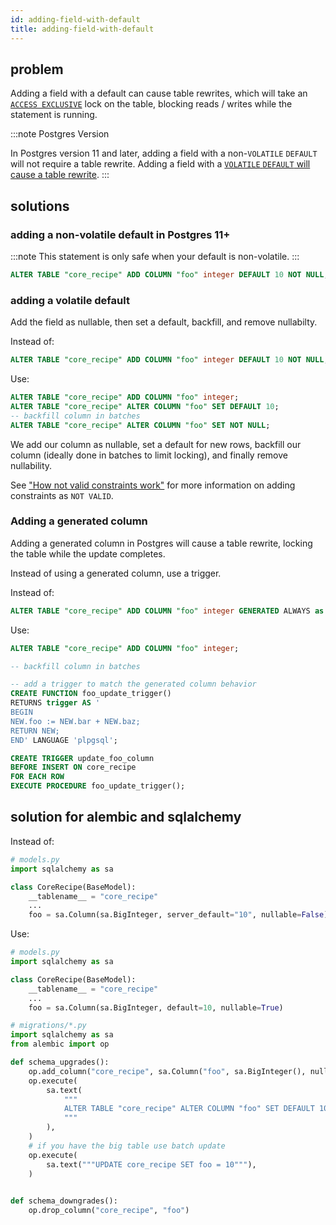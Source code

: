 ```yaml
---
id: adding-field-with-default
title: adding-field-with-default
---
```


## problem

Adding a field with a default can cause table rewrites, which will take an [`ACCESS EXCLUSIVE`](https://www.postgresql.org/docs/10/sql-altertable.html#SQL-ALTERTABLE-NOTES) lock on the table, blocking reads / writes while the statement is running.

:::note Postgres Version

In Postgres version 11 and later, adding a field with a non-`VOLATILE` `DEFAULT` will not require a table rewrite. Adding a field with a [`VOLATILE` `DEFAULT` will cause a table rewrite](https://www.postgresql.org/docs/14/sql-altertable.html#SQL-ALTERTABLE-NOTES).
:::


## solutions

### adding a non-volatile default in Postgres 11+

:::note
This statement is only safe when your default is non-volatile.
:::

```sql
ALTER TABLE "core_recipe" ADD COLUMN "foo" integer DEFAULT 10 NOT NULL;
```

### adding a volatile default

Add the field as nullable, then set a default, backfill, and remove nullabilty.

Instead of:

```sql
ALTER TABLE "core_recipe" ADD COLUMN "foo" integer DEFAULT 10 NOT NULL;
```

Use:

```sql
ALTER TABLE "core_recipe" ADD COLUMN "foo" integer;
ALTER TABLE "core_recipe" ALTER COLUMN "foo" SET DEFAULT 10;
-- backfill column in batches
ALTER TABLE "core_recipe" ALTER COLUMN "foo" SET NOT NULL;
```

We add our column as nullable, set a default for new rows, backfill our column (ideally done in batches to limit locking), and finally remove nullability.

See ["How not valid constraints work"](constraint-missing-not-valid.md#how-not-valid-validate-works) for more information on adding constraints as `NOT VALID`.


### Adding a generated column

Adding a generated column in Postgres will cause a table rewrite, locking the table while the update completes.

Instead of using a generated column, use a trigger.


Instead of:

```sql
ALTER TABLE "core_recipe" ADD COLUMN "foo" integer GENERATED ALWAYS as ("bar" + "baz") STORED;
```

Use:

```sql
ALTER TABLE "core_recipe" ADD COLUMN "foo" integer;

-- backfill column in batches

-- add a trigger to match the generated column behavior
CREATE FUNCTION foo_update_trigger()
RETURNS trigger AS '
BEGIN
NEW.foo := NEW.bar + NEW.baz;
RETURN NEW;
END' LANGUAGE 'plpgsql';

CREATE TRIGGER update_foo_column
BEFORE INSERT ON core_recipe
FOR EACH ROW
EXECUTE PROCEDURE foo_update_trigger();
```

## solution for alembic and sqlalchemy

Instead of:

```python
# models.py
import sqlalchemy as sa

class CoreRecipe(BaseModel):
    __tablename__ = "core_recipe"
    ...
    foo = sa.Column(sa.BigInteger, server_default="10", nullable=False)
```

Use:

```python
# models.py
import sqlalchemy as sa

class CoreRecipe(BaseModel):
    __tablename__ = "core_recipe"
    ...
    foo = sa.Column(sa.BigInteger, default=10, nullable=True)
```

```python
# migrations/*.py
import sqlalchemy as sa
from alembic import op

def schema_upgrades():
    op.add_column("core_recipe", sa.Column("foo", sa.BigInteger(), nullable=True))
    op.execute(
        sa.text(
            """
            ALTER TABLE "core_recipe" ALTER COLUMN "foo" SET DEFAULT 10;
            """
        ),
    )
    # if you have the big table use batch update
    op.execute(
        sa.text("""UPDATE core_recipe SET foo = 10"""),
    )
    

def schema_downgrades():
    op.drop_column("core_recipe", "foo")
```
